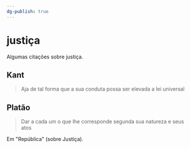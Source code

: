 ```yaml
---
dg-publish: true
---
```

# justiça

Algumas citações sobre justiça.

## Kant

> Aja de tal forma que a sua conduta possa ser elevada a lei universal

## Platão

> Dar a cada um o que lhe corresponde segunda sua natureza e seus atos

Em "República" (sobre Justiça).

